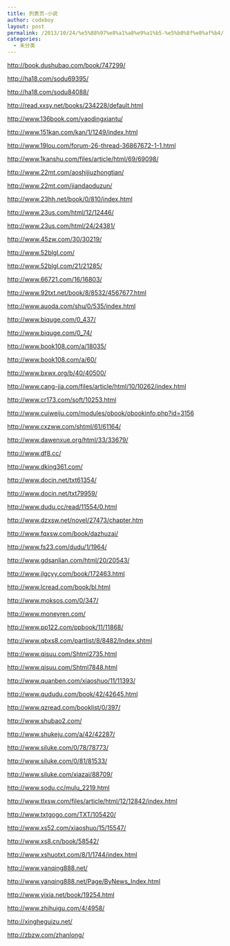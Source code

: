 ```yaml
---
title: 列表页-小说
author: codeboy
layout: post
permalink: /2013/10/24/%e5%88%97%e8%a1%a8%e9%a1%b5-%e5%b0%8f%e8%af%b4/
categories:
  - 未分类
---
```

<a href="http://book.dushubao.com/book/747299/" target="_blank">http://book.dushubao.com/book/747299/</a>

<a href="http://ha18.com/sodu69395/" target="_blank">http://ha18.com/sodu69395/</a>

<a href="http://ha18.com/sodu84088/" target="_blank">http://ha18.com/sodu84088/</a>

<a href="http://read.xxsy.net/books/234228/default.html" target="_blank">http://read.xxsy.net/books/234228/default.html</a>

<a href="http://www.136book.com/yaodingxiantu/" target="_blank">http://www.136book.com/yaodingxiantu/</a>

<a href="http://www.151kan.com/kan/1/1249/index.html" target="_blank">http://www.151kan.com/kan/1/1249/index.html</a>

<a href="http://www.19lou.com/forum-26-thread-36867672-1-1.html" target="_blank">http://www.19lou.com/forum-26-thread-36867672-1-1.html</a>

<a href="http://www.1kanshu.com/files/article/html/69/69098/" target="_blank">http://www.1kanshu.com/files/article/html/69/69098/</a>

<a href="http://www.22mt.com/aoshijiuzhongtian/" target="_blank">http://www.22mt.com/aoshijiuzhongtian/</a>

<a href="http://www.22mt.com/jiandaoduzun/" target="_blank">http://www.22mt.com/jiandaoduzun/</a>

<a href="http://www.23hh.net/book/0/810/index.html" target="_blank">http://www.23hh.net/book/0/810/index.html</a>

<a href="http://www.23us.com/html/12/12446/" target="_blank">http://www.23us.com/html/12/12446/</a>

<a href="http://www.23us.com/html/24/24381/" target="_blank">http://www.23us.com/html/24/24381/</a>

<a href="http://www.45zw.com/30/30219/" target="_blank">http://www.45zw.com/30/30219/</a>

<a href="http://www.52blgl.com/" target="_blank">http://www.52blgl.com/</a>

<a href="http://www.52blgl.com/21/21285/" target="_blank">http://www.52blgl.com/21/21285/</a>

<a href="http://www.66721.com/16/16803/" target="_blank">http://www.66721.com/16/16803/</a>

<a href="http://www.92txt.net/book/8/8532/4567677.html" target="_blank">http://www.92txt.net/book/8/8532/4567677.html</a>

<a href="http://www.auoda.com/shu/0/535/index.html" target="_blank">http://www.auoda.com/shu/0/535/index.html</a>

<a href="http://www.biquge.com/0_437/" target="_blank">http://www.biquge.com/0_437/</a>

<a href="http://www.biquge.com/0_74/" target="_blank">http://www.biquge.com/0_74/</a>

<a href="http://www.book108.com/a/18035/" target="_blank">http://www.book108.com/a/18035/</a>

<a href="http://www.book108.com/a/60/" target="_blank">http://www.book108.com/a/60/</a>

<a href="http://www.bxwx.org/b/40/40500/" target="_blank">http://www.bxwx.org/b/40/40500/</a>

<a href="http://www.cang-jia.com/files/article/html/10/10262/index.html" target="_blank">http://www.cang-jia.com/files/article/html/10/10262/index.html</a>

<a href="http://www.cr173.com/soft/10253.html" target="_blank">http://www.cr173.com/soft/10253.html</a>

<a href="http://www.cuiweiju.com/modules/obook/obookinfo.php?id=3156" target="_blank">http://www.cuiweiju.com/modules/obook/obookinfo.php?id=3156</a>

<a href="http://www.cxzww.com/shtml/61/61164/" target="_blank">http://www.cxzww.com/shtml/61/61164/</a>

<a href="http://www.dawenxue.org/html/33/33679/" target="_blank">http://www.dawenxue.org/html/33/33679/</a>

<a href="http://www.df8.cc/" target="_blank">http://www.df8.cc/</a>

<a href="http://www.dking361.com/" target="_blank">http://www.dking361.com/</a>

<a href="http://www.docin.net/txt61354/" target="_blank">http://www.docin.net/txt61354/</a>

<a href="http://www.docin.net/txt79959/" target="_blank">http://www.docin.net/txt79959/</a>

<a href="http://www.dudu.cc/read/11554/0.html" target="_blank">http://www.dudu.cc/read/11554/0.html</a>

<a href="http://www.dzxsw.net/novel/27473/chapter.htm" target="_blank">http://www.dzxsw.net/novel/27473/chapter.htm</a>

<a href="http://www.fqxsw.com/book/dazhuzai/" target="_blank">http://www.fqxsw.com/book/dazhuzai/</a>

<a href="http://www.fs23.com/dudu/1/1964/" target="_blank">http://www.fs23.com/dudu/1/1964/</a>

<a href="http://www.gdsanlian.com/html/20/20543/" target="_blank">http://www.gdsanlian.com/html/20/20543/</a>

<a href="http://www.jlgcyy.com/book/172463.html" target="_blank">http://www.jlgcyy.com/book/172463.html</a>

<a href="http://www.lcread.com/book/bl.html" target="_blank">http://www.lcread.com/book/bl.html</a>

<a href="http://www.moksos.com/0/347/" target="_blank">http://www.moksos.com/0/347/</a>

<a href="http://www.moneyren.com/" target="_blank">http://www.moneyren.com/</a>

<a href="http://www.pp122.com/ppbook/11/11868/" target="_blank">http://www.pp122.com/ppbook/11/11868/</a>

<a href="http://www.qbxs8.com/partlist/8/8482/Index.shtml" target="_blank">http://www.qbxs8.com/partlist/8/8482/Index.shtml</a>

<a href="http://www.qisuu.com/Shtml2735.html" target="_blank">http://www.qisuu.com/Shtml2735.html</a>

<a href="http://www.qisuu.com/Shtml7848.html" target="_blank">http://www.qisuu.com/Shtml7848.html</a>

<a href="http://www.quanben.com/xiaoshuo/11/11393/" target="_blank">http://www.quanben.com/xiaoshuo/11/11393/</a>

<a href="http://www.qududu.com/book/42/42645.html" target="_blank">http://www.qududu.com/book/42/42645.html</a>

<a href="http://www.qzread.com/booklist/0/397/" target="_blank">http://www.qzread.com/booklist/0/397/</a>

<a href="http://www.shubao2.com/" target="_blank">http://www.shubao2.com/</a>

<a href="http://www.shukeju.com/a/42/42287/" target="_blank">http://www.shukeju.com/a/42/42287/</a>

<a href="http://www.siluke.com/0/78/78773/" target="_blank">http://www.siluke.com/0/78/78773/</a>

<a href="http://www.siluke.com/0/81/81533/" target="_blank">http://www.siluke.com/0/81/81533/</a>

<a href="http://www.siluke.com/xiazai/88709/" target="_blank">http://www.siluke.com/xiazai/88709/</a>

<a href="http://www.sodu.cc/mulu_2219.html" target="_blank">http://www.sodu.cc/mulu_2219.html</a>

<a href="http://www.tlxsw.com/files/article/html/12/12842/index.html" target="_blank">http://www.tlxsw.com/files/article/html/12/12842/index.html</a>

<a href="http://www.txtgogo.com/TXT/105420/" target="_blank">http://www.txtgogo.com/TXT/105420/</a>

<a href="http://www.xs52.com/xiaoshuo/15/15547/" target="_blank">http://www.xs52.com/xiaoshuo/15/15547/</a>

<a href="http://www.xs8.cn/book/58542/" target="_blank">http://www.xs8.cn/book/58542/</a>

<a href="http://www.xshuotxt.com/8/1/1744/index.html" target="_blank">http://www.xshuotxt.com/8/1/1744/index.html</a>

<a href="http://www.yanqing888.net/" target="_blank">http://www.yanqing888.net/</a>

<a href="http://www.yanqing888.net/Page/ByNews_Index.html" target="_blank">http://www.yanqing888.net/Page/ByNews_Index.html</a>

<a href="http://www.yixia.net/book/19254.html" target="_blank">http://www.yixia.net/book/19254.html</a>

<a href="http://www.zhihuigu.com/4/4958/" target="_blank">http://www.zhihuigu.com/4/4958/</a>

<a href="http://xingheguizu.net/" target="_blank">http://xingheguizu.net/</a>

<a href="http://zbzw.com/zhanlong/" target="_blank">http://zbzw.com/zhanlong/</a>